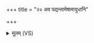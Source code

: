 +++
title = "२० अव पद्यन्तामेषामायुधानि"

+++
<details><summary>मूलम् (VS)</summary>

अव॑ पद्यन्तामेषा॒मायु॑धानि॒ मा श॑कन्प्रति॒धामिषु॑म्। अथै॑षां ब॒हु बिभ्य॑ता॒मिष॑वः घ्नन्तु॒ मर्म॑णि ॥
</details>